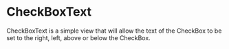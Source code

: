 CheckBoxText
============

 CheckBoxText is a simple view that will allow the text of the CheckBox to be set to the right, left, above or below the CheckBox.
